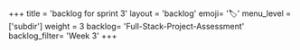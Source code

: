+++
title = 'backlog for sprint 3'
layout = 'backlog'
emoji= '🏷️'
menu_level = ['subdir']
weight = 3
backlog= 'Full-Stack-Project-Assessment'
backlog_filter= 'Week 3'
+++
